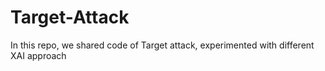 # Target-Attack
In this repo, we shared code of Target attack, experimented with different XAI approach
